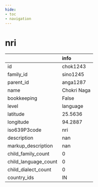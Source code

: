 ```yaml
---
hide:
- toc
- navigation
---
```

# nri
|                      | info        |
|:---------------------|:------------|
| id                   | chok1243    |
| family_id            | sino1245    |
| parent_id            | anga1287    |
| name                 | Chokri Naga |
| bookkeeping          | False       |
| level                | language    |
| latitude             | 25.5636     |
| longitude            | 94.2887     |
| iso639P3code         | nri         |
| description          | nan         |
| markup_description   | nan         |
| child_family_count   | 0           |
| child_language_count | 0           |
| child_dialect_count  | 0           |
| country_ids          | IN          |